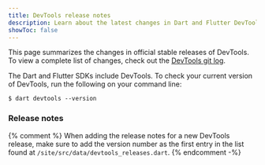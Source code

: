 ```yaml
---
title: DevTools release notes
description: Learn about the latest changes in Dart and Flutter DevTools.
showToc: false
---
```


This page summarizes the changes in official stable releases of DevTools.
To view a complete list of changes, check out the
[DevTools git log]({{site.repo.organization}}/devtools/commits/master).

The Dart and Flutter SDKs include DevTools.
To check your current version of DevTools,
run the following on your command line:

```console
$ dart devtools --version
```

### Release notes

{% comment %}
When adding the release notes for a new DevTools release,
make sure to add the version number as the first entry in the list
found at `/site/src/data/devtools_releases.dart`.
{% endcomment -%}

<DevToolsReleaseNotesIndex />
